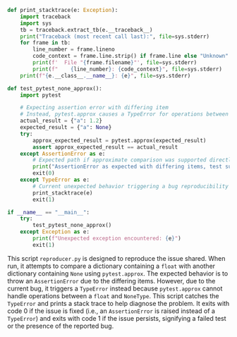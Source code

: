 ```python
def print_stacktrace(e: Exception):
    import traceback
    import sys
    tb = traceback.extract_tb(e.__traceback__)
    print("Traceback (most recent call last):", file=sys.stderr)
    for frame in tb:
        line_number = frame.lineno
        code_context = frame.line.strip() if frame.line else "Unknown"
        print(f'  File "{frame.filename}"', file=sys.stderr)
        print(f"    {line_number}: {code_context}", file=sys.stderr)
    print(f"{e.__class__.__name__}: {e}", file=sys.stderr)

def test_pytest_none_approx():
    import pytest

    # Expecting assertion error with differing item
    # Instead, pytest.approx causes a TypeError for operations between float and NoneType
    actual_result = {"a": 1.2}
    expected_result = {"a": None}
    try:
        approx_expected_result = pytest.approx(expected_result)
        assert approx_expected_result == actual_result
    except AssertionError as e:
        # Expected path if approximate comparison was supported directly with None values
        print("AssertionError as expected with differing items, test success.")
        exit(0)
    except TypeError as e:
        # Current unexpected behavior triggering a bug reproducibility
        print_stacktrace(e)
        exit(1)

if __name__ == "__main__":
    try:
        test_pytest_none_approx()
    except Exception as e:
        print(f"Unexpected exception encountered: {e}")
        exit(1)
```

This script `reproducer.py` is designed to reproduce the issue shared. When run, it attempts to compare a dictionary containing a `float` with another dictionary containing `None` using `pytest.approx`. The expected behavior is to throw an `AssertionError` due to the differing items. However, due to the current bug, it triggers a `TypeError` instead because `pytest.approx` cannot handle operations between a `float` and `NoneType`. This script catches the `TypeError` and prints a stack trace to help diagnose the problem. It exits with code 0 if the issue is fixed (i.e., an `AssertionError` is raised instead of a `TypeError`) and exits with code 1 if the issue persists, signifying a failed test or the presence of the reported bug.